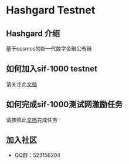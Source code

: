 # Hashgard Testnet
## Hashgard 介绍
基于cosmos的新一代数字金融公有链

## 如何加入sif-1000 testnet
请关注此[文档](https://github.com/hashgard/testnets/tree/master/docs_CN)

## 如何完成sif-1000测试网激励任务
请按照此[文档](https://github.com/hashgard/testnets/tree/master/sif/sif-1000)完成任务

## 加入社区
- QQ群：523156204
